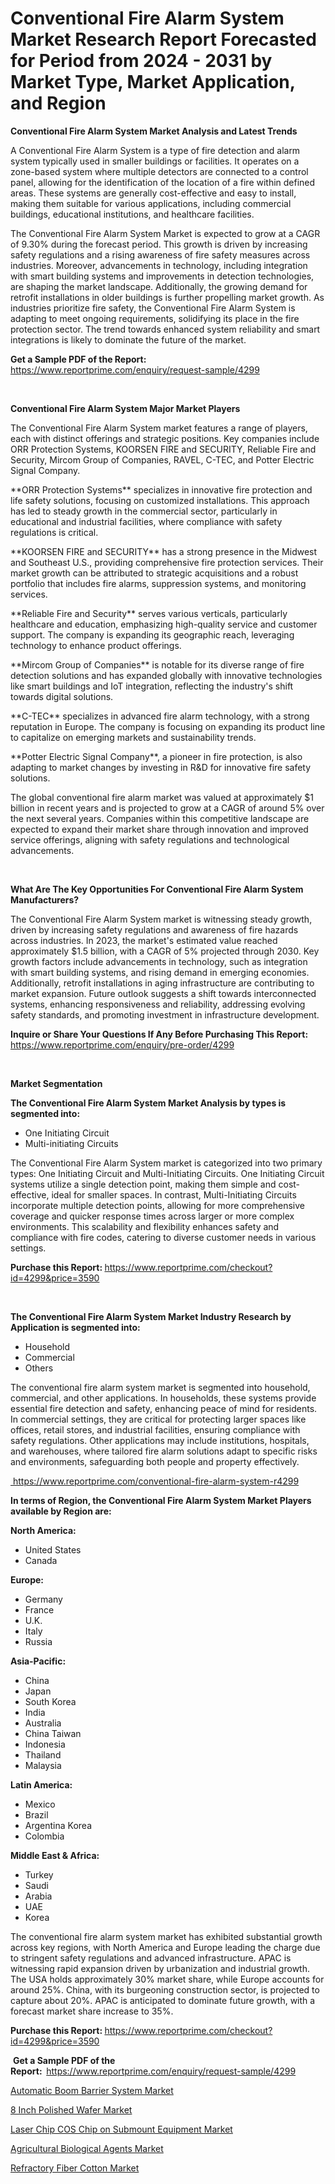 <p><h1>Conventional Fire Alarm System Market Research Report Forecasted for Period from 2024 -  2031 by Market Type, Market Application, and Region</h1></p><p><strong>Conventional Fire Alarm System Market Analysis and Latest Trends</strong></p>
<p><p>A Conventional Fire Alarm System is a type of fire detection and alarm system typically used in smaller buildings or facilities. It operates on a zone-based system where multiple detectors are connected to a control panel, allowing for the identification of the location of a fire within defined areas. These systems are generally cost-effective and easy to install, making them suitable for various applications, including commercial buildings, educational institutions, and healthcare facilities.</p><p>The Conventional Fire Alarm System Market is expected to grow at a CAGR of 9.30% during the forecast period. This growth is driven by increasing safety regulations and a rising awareness of fire safety measures across industries. Moreover, advancements in technology, including integration with smart building systems and improvements in detection technologies, are shaping the market landscape. Additionally, the growing demand for retrofit installations in older buildings is further propelling market growth. As industries prioritize fire safety, the Conventional Fire Alarm System is adapting to meet ongoing requirements, solidifying its place in the fire protection sector. The trend towards enhanced system reliability and smart integrations is likely to dominate the future of the market.</p></p>
<p><strong>Get a Sample PDF of the Report:&nbsp;</strong> <a href="https://www.reportprime.com/enquiry/request-sample/4299?utm_campaign=1180&utm_medium=2&utm_source=Github&utm_content=ia&utm_term=18102024&utm_id=conventional-fire-alarm-system">https://www.reportprime.com/enquiry/request-sample/4299</a></p>
<p>&nbsp;</p>
<p><strong>Conventional Fire Alarm System Major Market Players</strong></p>
<p><p>The Conventional Fire Alarm System market features a range of players, each with distinct offerings and strategic positions. Key companies include ORR Protection Systems, KOORSEN FIRE and SECURITY, Reliable Fire and Security, Mircom Group of Companies, RAVEL, C-TEC, and Potter Electric Signal Company.</p><p>**ORR Protection Systems** specializes in innovative fire protection and life safety solutions, focusing on customized installations. This approach has led to steady growth in the commercial sector, particularly in educational and industrial facilities, where compliance with safety regulations is critical.</p><p>**KOORSEN FIRE and SECURITY** has a strong presence in the Midwest and Southeast U.S., providing comprehensive fire protection services. Their market growth can be attributed to strategic acquisitions and a robust portfolio that includes fire alarms, suppression systems, and monitoring services.</p><p>**Reliable Fire and Security** serves various verticals, particularly healthcare and education, emphasizing high-quality service and customer support. The company is expanding its geographic reach, leveraging technology to enhance product offerings.</p><p>**Mircom Group of Companies** is notable for its diverse range of fire detection solutions and has expanded globally with innovative technologies like smart buildings and IoT integration, reflecting the industry's shift towards digital solutions.</p><p>**C-TEC** specializes in advanced fire alarm technology, with a strong reputation in Europe. The company is focusing on expanding its product line to capitalize on emerging markets and sustainability trends.</p><p>**Potter Electric Signal Company**, a pioneer in fire protection, is also adapting to market changes by investing in R&D for innovative fire safety solutions. </p><p>The global conventional fire alarm market was valued at approximately $1 billion in recent years and is projected to grow at a CAGR of around 5% over the next several years. Companies within this competitive landscape are expected to expand their market share through innovation and improved service offerings, aligning with safety regulations and technological advancements.</p></p>
<p>&nbsp;</p>
<p><strong>What Are The Key Opportunities For Conventional Fire Alarm System Manufacturers?</strong></p>
<p><p>The Conventional Fire Alarm System market is witnessing steady growth, driven by increasing safety regulations and awareness of fire hazards across industries. In 2023, the market's estimated value reached approximately $1.5 billion, with a CAGR of 5% projected through 2030. Key growth factors include advancements in technology, such as integration with smart building systems, and rising demand in emerging economies. Additionally, retrofit installations in aging infrastructure are contributing to market expansion. Future outlook suggests a shift towards interconnected systems, enhancing responsiveness and reliability, addressing evolving safety standards, and promoting investment in infrastructure development.</p></p>
<p><strong>Inquire or Share Your Questions If Any Before Purchasing This Report:</strong> <a href="https://www.reportprime.com/enquiry/pre-order/4299?utm_campaign=1180&utm_medium=2&utm_source=Github&utm_content=ia&utm_term=18102024&utm_id=conventional-fire-alarm-system">https://www.reportprime.com/enquiry/pre-order/4299</a></p>
<p>&nbsp;</p>
<p><strong>Market Segmentation</strong></p>
<p><strong>The Conventional Fire Alarm System Market Analysis by types is segmented into:</strong></p>
<p><ul><li>One Initiating Circuit</li><li>Multi-initiating Circuits</li></ul></p>
<p><p>The Conventional Fire Alarm System market is categorized into two primary types: One Initiating Circuit and Multi-Initiating Circuits. One Initiating Circuit systems utilize a single detection point, making them simple and cost-effective, ideal for smaller spaces. In contrast, Multi-Initiating Circuits incorporate multiple detection points, allowing for more comprehensive coverage and quicker response times across larger or more complex environments. This scalability and flexibility enhances safety and compliance with fire codes, catering to diverse customer needs in various settings.</p></p>
<p><strong>Purchase this Report:&nbsp;</strong><a href="https://www.reportprime.com/checkout?id=4299&price=3590&utm_campaign=1180&utm_medium=2&utm_source=Github&utm_content=ia&utm_term=18102024&utm_id=conventional-fire-alarm-system">https://www.reportprime.com/checkout?id=4299&price=3590</a></p>
<p>&nbsp;</p>
<p><strong>The Conventional Fire Alarm System Market Industry Research by Application is segmented into:</strong></p>
<p><ul><li>Household</li><li>Commercial</li><li>Others</li></ul></p>
<p><p>The conventional fire alarm system market is segmented into household, commercial, and other applications. In households, these systems provide essential fire detection and safety, enhancing peace of mind for residents. In commercial settings, they are critical for protecting larger spaces like offices, retail stores, and industrial facilities, ensuring compliance with safety regulations. Other applications may include institutions, hospitals, and warehouses, where tailored fire alarm solutions adapt to specific risks and environments, safeguarding both people and property effectively.</p></p>
<p><a href="https://www.reportprime.com/conventional-fire-alarm-system-r4299?utm_campaign=1180&utm_medium=2&utm_source=Github&utm_content=ia&utm_term=18102024&utm_id=conventional-fire-alarm-system">&nbsp;https://www.reportprime.com/conventional-fire-alarm-system-r4299</a></p>
<p><strong>In terms of Region, the Conventional Fire Alarm System Market Players available by Region are:</strong></p>
<p>
    <p> <strong> North America: </strong>
        <ul>
            <li>United States</li>
            <li>Canada</li>
        </ul>
        </p> 
    <p> <strong> Europe: </strong>
        <ul>
            <li>Germany</li>
            <li>France</li>
            <li>U.K.</li>
            <li>Italy</li>
            <li>Russia</li>
        </ul>
        </p> 
    <p> <strong> Asia-Pacific: </strong>
        <ul>
            <li>China</li>
            <li>Japan</li>
            <li>South Korea</li>
            <li>India</li>
            <li>Australia</li>
            <li>China Taiwan</li>
            <li>Indonesia</li>
            <li>Thailand</li>
            <li>Malaysia</li>
        </ul>
        </p> 
    <p> <strong> Latin America: </strong>
        <ul>
            <li>Mexico</li>
            <li>Brazil</li>
            <li>Argentina Korea</li>
            <li>Colombia</li>
        </ul>
        </p> 
    <p> <strong> Middle East & Africa: </strong>
        <ul>
            <li>Turkey</li>
            <li>Saudi</li>
            <li>Arabia</li>
            <li>UAE</li>
            <li>Korea</li>
        </ul>
    </p>
    </p>
<p><p>The conventional fire alarm system market has exhibited substantial growth across key regions, with North America and Europe leading the charge due to stringent safety regulations and advanced infrastructure. APAC is witnessing rapid expansion driven by urbanization and industrial growth. The USA holds approximately 30% market share, while Europe accounts for around 25%. China, with its burgeoning construction sector, is projected to capture about 20%. APAC is anticipated to dominate future growth, with a forecast market share increase to 35%.</p></p>
<p><strong>Purchase this Report: </strong><a href="https://www.reportprime.com/checkout?id=4299&price=3590&utm_campaign=1180&utm_medium=2&utm_source=Github&utm_content=ia&utm_term=18102024&utm_id=conventional-fire-alarm-system">https://www.reportprime.com/checkout?id=4299&price=3590</a></p>
<p>&nbsp;<strong>Get a Sample PDF of the Report:&nbsp;&nbsp;</strong><a href="https://www.reportprime.com/enquiry/request-sample/4299?utm_campaign=1180&utm_medium=2&utm_source=Github&utm_content=ia&utm_term=18102024&utm_id=conventional-fire-alarm-system">https://www.reportprime.com/enquiry/request-sample/4299</a></p>
<p><strong></strong></p>
<p><p><a href="https://issuu.com/reportprime-2/docs/automatic-boom-barrier-system-marke_bedd4fafd6c434?utm_campaign=1180&utm_medium=2&utm_source=Github&utm_content=ia&utm_term=18102024&utm_id=conventional-fire-alarm-system">Automatic Boom Barrier System Market</a></p><p><a href="https://github.com/lakeishabuahb/Market-Research-Report-List-1/blob/main/8-inch-polished-wafer-market.md?utm_campaign=1180&utm_medium=2&utm_source=Github&utm_content=ia&utm_term=18102024&utm_id=conventional-fire-alarm-system">8 Inch Polished Wafer Market</a></p><p><a href="https://github.com/sandygraoj2/Market-Research-Report-List-1/blob/main/laser-chip-cos-chip-on-submount-equipment-market.md?utm_campaign=1180&utm_medium=2&utm_source=Github&utm_content=ia&utm_term=18102024&utm_id=conventional-fire-alarm-system">Laser Chip COS Chip on Submount Equipment Market</a></p><p><a href="https://www.linkedin.com/pulse/agricultural-biological-agents-market-evolution-regional-adaptations-hjdec?utm_campaign=1180&utm_medium=2&utm_source=Github&utm_content=ia&utm_term=18102024&utm_id=conventional-fire-alarm-system">Agricultural Biological Agents Market</a></p><p><a href="https://www.linkedin.com/pulse/refractory-fiber-cotton-market-share-size-trends-industry-s64gc?utm_campaign=1180&utm_medium=2&utm_source=Github&utm_content=ia&utm_term=18102024&utm_id=conventional-fire-alarm-system">Refractory Fiber Cotton Market</a></p></p>